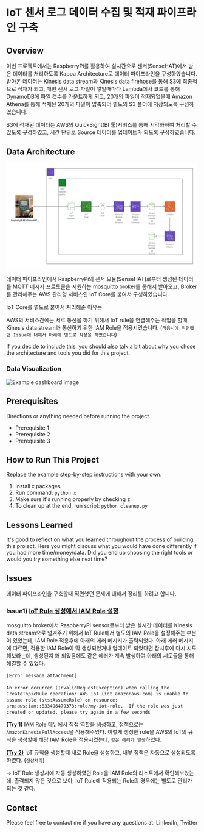 # **IoT 센서 로그 데이터 수집 및 적재 파이프라인 구축**

## **Overview**

이번 프로젝트에서는 RaspberryPi를 활용하여 실시간으로 센서(SenseHAT)에서 받은 데이터를 처리하도록 Kappa Architecture로 데이터 파이프라인을 구성하였습니다. 
받아온 데이터는 Kinesis data stream과 Kinesis data firehose를 통해 S3에 최종적으로 적재가 되고, 매번 센서 로그 파일이 쌓일때마다 Lambda에서 코드를 통해 DynamoDB에 파일 갯수를 카운트하게 되고, 20개의 파일이 적재되었을때 Amazon Athena를 통해 적재된 20개의 파일이 압축되어 별도의 S3 폴더에 저장되도록 구성하였습니다. 

S3에 적재된 데이터는 AWS의 QuickSight(BI 툴)서비스를 통해 시각화하여 처리할 수 있도록 구성하였고, 시간 단위로 Source 데이터를 업데이트가 되도록 구성하였습니다.

## **Data Architecture**

![Example architecture image](assets/220621iot_project_aws_network_topology.png)

데이터 파이프라인에서 RaspberryPi의 센서 모듈(SenseHAT)로부터 생성된 데이터를 MQTT 메시지 프로토콜을 지원하는 mosquitto broker를 통해서 받아오고, Broker를 관리해주는 AWS 관리형 서비스인 IoT Core를 붙여서 구성하였습니다.

IoT Core를 별도로 붙여서 처리해준 이유는 

AWS의 서비스간에는 서로 통신을 하기 위해서 IoT rule을 연결해주는 작업을 할때 Kinesis data stream과 통신하기 위한 IAM Role을 적용시켰습니다. (`적용시에 직면했던 Issue에 대해서 아래에 별도로 작성을 하였습니다`)

If you decide to include this, you should also talk a bit about why you chose the architecture and tools you did for this project.

### Data Visualization

![Example dashboard image](example-dashboard.png)

## Prerequisites

Directions or anything needed before running the project.

- Prerequisite 1
- Prerequisite 2
- Prerequisite 3

## How to Run This Project

Replace the example step-by-step instructions with your own.

1. Install x packages
2. Run command: `python x`
3. Make sure it's running properly by checking z
4. To clean up at the end, run script: `python cleanup.py`

## Lessons Learned

It's good to reflect on what you learned throughout the process of building this project. Here you might discuss what you would have done differently if you had more time/money/data. Did you end up choosing the right tools or would you try something else next time?

## Issues

데이터 파이프라인을 구축할때 직면했던 문제에 대해서 정리를 하려고 합니다. 

### **Issue1) <ins>IoT Rule 생성에서 IAM Role 설정</ins>**

mosquitto broker에서 RaspberryPi sensor로부터 받은 실시간 데이터를 Kinesis data stream으로 넘겨주기 위해서 IoT Rule에서 별도의 IAM Role을 설정해주는 부분이 있었는데, IAM Role 적용후에 아래의 에러 메시지가 출력되었다.
아래 에러 메시지에 따르면, 적용한 IAM Role이 막 생성되었거나 업데이트 되었다면 잠시후에 다시 시도해보라는데, 생성된지 꽤 되었음에도 같은 에러가 계속 발생하여 아래의 시도들을 통해 해결할 수 있었다. 

```
[Error message attachment]

An error occurred (InvalidRequestException) when calling the CreateTopicRule operation: AWS IoT (iot.amazonaws.com) is unable to assume role (sts:AssumeRole) on resource: arn:aws:iam::833496479373:role/my-iot-role.  If the role was just created or updated, please try again in a few seconds
```
**<ins>(Try 1)</ins>** IAM Role 메뉴에서 직접 역할을 생성하고, 정책으로는 `AmazonKinesisFullAccess`을 적용해주었다. 이렇게 생성한 role을 AWS의 IoT의 규칙을 생성할때 해당 IAM Role을 적용시켰는데, `같은 에러가 발생`하였다.

**<ins>(Try 2)</ins>** IoT 규칙을 생성할때 새로 Role을 생성하고, 내부 정책은 자동으로 생성되도록 하였다. (`정상처리`) 

-> IoT Rule 생성시에 자동 생성하였던 Role을 IAM Role의 리스트에서 확인해보았는데, 출력되지 않은 것으로 보아, IoT Rule에 적용되는 Role의 경우에는 별도로 관리가 되는 것 같다.
 

## Contact

Please feel free to contact me if you have any questions at: LinkedIn, Twitter

